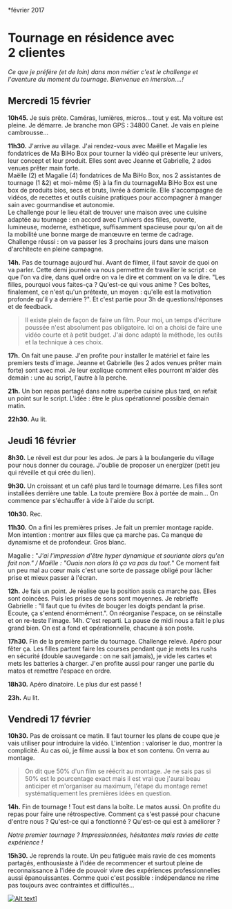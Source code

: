 *février 2017

# Tournage en résidence avec 2 clientes

*Ce que je préfère (et de loin) dans mon métier c'est le challenge et l'aventure du moment du tournage. Bienvenue en imersion….!*

## Mercredi 15 février

**10h45.** Je suis prête. Caméras, lumières, micros… tout y est. Ma voiture est pleine. Je démarre. Je branche mon GPS : 34800 Canet. Je vais en pleine cambrousse…   

**11h30.** J'arrive au village. J'ai rendez-vous avec Maëlle et Magalie les fondatrices de Ma BiHo Box pour tourner la vidéo qui présente leur univers, leur concept et leur produit. Elles sont avec Jeanne et Gabrielle, 2 ados venues prêter main forte.  
Maëlle (2) et Magalie (4) fondatrices de Ma BiHo Box, nos 2 assistantes de tournage (1 &2) et moi-même (5) à la fin du tournageMa BiHo Box est une box de produits bios, secs et bruts, livrée à domicile. Elle s'accompagne de vidéos, de recettes et outils cuisine pratiques pour accompagner à manger sain avec gourmandise et autonomie.  
Le challenge pour le lieu était de trouver une maison avec une cuisine adaptée au tournage : en accord avec l'univers des filles, ouverte, lumineuse, moderne, esthétique, suffisamment spacieuse pour qu'on ait de la mobilité une bonne marge de manœuvre en terme de cadrage.  
Challenge réussi : on va passer les 3 prochains jours dans une maison d'architecte en pleine campagne.  

**14h.** Pas de tournage aujourd'hui. Avant de filmer, il faut savoir de quoi on va parler. Cette demi journée va nous permettre de travailler le script : ce que l'on va dire, dans quel ordre on va le dire et comment on va le dire. "Les filles, pourquoi vous faites-ça ? Qu'est-ce qui vous anime ? Ces boîtes, finalement, ce n'est qu'un prétexte, un moyen : qu'elle est la motivation profonde qu'il y a derrière ?". Et c'est partie pour 3h de questions/réponses et de feedback.  

> Il existe plein de façon de faire un film. Pour moi, un temps d'écriture poussée n'est absolument pas obligatoire. Ici on a choisi de faire une vidéo courte et à petit budget. J'ai donc adapté la méthode, les outils et la technique à ces choix.  

**17h.** On fait une pause. J'en profite pour installer le matériel et faire les premiers tests d'image. Jeanne et Gabrielle (les 2 ados venues prêter main forte) sont avec moi. Je leur explique comment elles pourront m'aider dès demain : une au script, l'autre à la perche.  

**21h.** Un bon repas partagé dans notre superbe cuisine plus tard, on refait un point sur le script. L'idée : être le plus opérationnel possible demain matin.

**22h30.** Au lit.

## Jeudi 16 février

**8h30.** Le réveil est dur pour les ados. Je pars à la boulangerie du village pour nous donner du courage. J'oublie de proposer un energizer (petit jeu qui réveille et qui crée du lien).

**9h30.** Un croissant et un café plus tard le tournage démarre. Les filles sont installées derrière une table. La toute première Box à portée de main… On commence par s'échauffer à vide à l'aide du script.  

**10h30.** Rec.  

**11h30.** On a fini les premières prises. Je fait un premier montage rapide. Mon intention : montrer aux filles que ça marche pas. Ca manque de dynamisme et de profondeur. Gros blanc.  

Magalie : "*J'ai l'impression d'être hyper dynamique et souriante alors qu'en fait non." / Maëlle : "Ouais non alors là ça va pas du tout.*"
Ce moment fait un peu mal au cœur mais c'est une sorte de passage obligé pour lâcher prise et mieux passer à l'écran.  

**12h.** Je fais un point. Je réalise que la position assis ça marche pas. Elles sont coincées. Puis les prises de sons sont moyennes. Je rebrieffe Gabrielle : "Il faut que tu évites de bouger les doigts pendant la prise. Ecoute, ça s'entend énormément.". On réorganise l'espace, on se réinstalle et on re-teste l'image.
14h. C'est reparti. La pause de midi nous a fait le plus grand bien. On est a fond et opérationnelle, chacune à son poste.  

**17h30.** Fin de la première partie du tournage. Challenge relevé. Apéro pour fêter ça. Les filles partent faire les courses pendant que je mets les rushs en sécurité (double sauvegarde : on ne sait jamais), je vide les cartes et mets les batteries à charger. J'en profite aussi pour ranger une partie du matos et remettre l'espace en ordre.  

**18h30.** Apéro dinatoire. Le plus dur est passé !  

**23h.** Au lit.

## Vendredi 17 février

**10h30.** Pas de croissant ce matin. Il faut tourner les plans de coupe que je vais utiliser pour introduire la vidéo. L'intention : valoriser le duo, montrer la complicité. Au cas où, je filme aussi la box et son contenu. On verra au montage.  

>On dit que 50% d'un film se réécrit au montage. Je ne sais pas si 50% est le pourcentage exact mais il est vrai que j'aurai beau anticiper et m'organiser au maximum, l'étape du montage remet systématiquement les premières idées en question.  

**14h.** Fin de tournage ! Tout est dans la boîte. Le matos aussi. On profite du repas pour faire une rétrospective. Comment ça s'est passé pour chacune d'entre nous ? Qu'est-ce qui a fonctionné ? Qu'est-ce qui est à améliorer ?

*Notre premier tournage ? Impressionnées, hésitantes mais ravies de cette expérience !*

**15h30.** Je reprends la route. Un peu fatiguée mais ravie de ces moments partagés, enthousiaste à l'idée de recommencer et surtout pleine de reconnaissance à l'idée de pouvoir vivre des expériences professionnelles aussi épanouissantes. Comme quoi c'est possible : indépendance ne rime pas toujours avec contraintes et difficultés…

[![Alt text](https://github.com/Julia-barbelane/reflexions/blob/master/photos/tournage-en-residence-avec-deux-clientes/appercu-video.png)](https://vimeo.com/211286297)]
